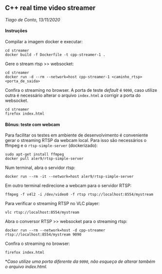 ## C++ real time video streamer
*Tiago de Conto, 13/11/2020*

#### Instruções

Compilar a imagem docker e executar:
```
cd streamer
docker build -f Dockerfile -t cpp-streamer-1 .
```

Gere o stream rtsp >> websocket:
```
cd streamer
docker run -d --rm --network=host cpp-streamer-1 <caminho_rtsp> <porta_de_saida>
```

Confira o streaming no browser. A porta de teste *default* é `9090`, caso utilize outra é necessário alterar o arquivo `index.html` a corrigir a porta do websocket.
```
cd streamer
firefox index.html
```


#### Bônus: teste com webcam

Para facilitar os testes em ambiente de desenvolvimento é conveniente gerar o streaming RTSP da webcam local. Para isso são necessários o ffmpeg e o `rtsp-simple-server` (dockerizado):

```
sudo apt-get install ffmpeg
docker pull aler9/rtsp-simple-server
```

Num terminal, abra o servidor rtsp:
```
docker run --rm -it --network=host aler9/rtsp-simple-server
```

Em outro terminal redirecione a webcam para o servidor RTSP:
```
ffmpeg -f v4l2 -i /dev/video0 -f rtsp rtsp://localhost:8554/mystream
```

Para verificar o streaming RTSP no VLC player:
```
vlc rtsp://localhost:8554/mystream
```

Abra o conversor RTSP >> websocket para o streaming rtsp:
```
docker run --rm --network=host -d cpp-streamer rtsp://localhost:8554/mystream 9090
```

Confira o streaming no browser:
```
firefox index.html
```
**Caso utilize uma porta diferente da `9090`, não esqueça de alterar também o arquivo index.html.*